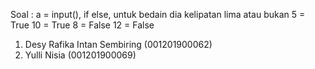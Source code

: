Soal :
a = input(), if else, untuk bedain dia kelipatan lima atau bukan
5 = True
10 = True
8 = False
12 = False

1. Desy Rafika Intan Sembiring (001201900062)
2. Yulli Nisia (001201900069)
